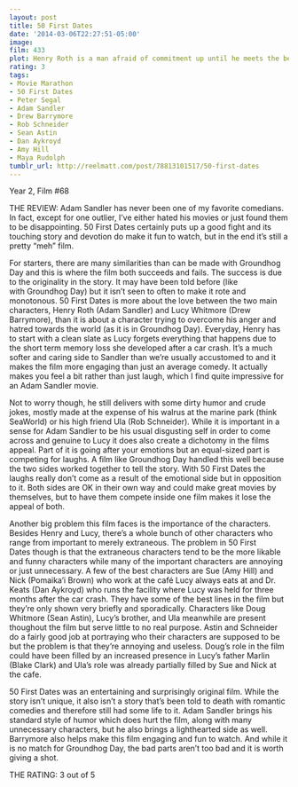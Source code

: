```yaml
---
layout: post
title: 50 First Dates
date: '2014-03-06T22:27:51-05:00'
image: 
film: 433
plot: Henry Roth is a man afraid of commitment up until he meets the beautiful Lucy. They hit it off and Henry think he’s finally found the girl of his dreams, until he discovers she has short-term memory loss and forgets him the very next day.
rating: 3
tags:
- Movie Marathon
- 50 First Dates
- Peter Segal
- Adam Sandler
- Drew Barrymore
- Rob Schneider
- Sean Astin
- Dan Aykroyd
- Amy Hill
- Maya Rudolph
tumblr_url: http://reelmatt.com/post/78813101517/50-first-dates
---
```


Year 2, Film #68

THE REVIEW: Adam Sandler has never been one of my favorite comedians. In fact, except for one outlier, I’ve either hated his movies or just found them to be disappointing. 50 First Dates certainly puts up a good fight and its touching story and devotion do make it fun to watch, but in the end it’s still a pretty “meh” film.

For starters, there are many similarities than can be made with Groundhog Day and this is where the film both succeeds and fails. The success is due to the originality in the story. It may have been told before (like with Groundhog Day) but it isn’t seen to often to make it rote and monotonous. 50 First Dates is more about the love between the two main characters, Henry Roth (Adam Sandler) and Lucy Whitmore (Drew Barrymore), than it is about a character trying to overcome his anger and hatred towards the world (as it is in Groundhog Day). Everyday, Henry has to start with a clean slate as Lucy forgets everything that happens due to the short term memory loss she developed after a car crash. It’s a much softer and caring side to Sandler than we’re usually accustomed to and it makes the film more engaging than just an average comedy. It actually makes you feel a bit rather than just laugh, which I find quite impressive for an Adam Sandler movie.

Not to worry though, he still delivers with some dirty humor and crude jokes, mostly made at the expense of his walrus at the marine park (think SeaWorld) or his high friend Ula (Rob Schneider). While it is important in a sense for Adam Sandler to be his usual disgusting self in order to come across and genuine to Lucy it does also create a dichotomy in the films appeal. Part of it is going after your emotions but an equal-sized part is competing for laughs. A film like Groundhog Day handled this well because the two sides worked together to tell the story. With 50 First Dates the laughs really don’t come as a result of the emotional side but in opposition to it. Both sides are OK in their own way and could make great movies by themselves, but to have them compete inside one film makes it lose the appeal of both.

Another big problem this film faces is the importance of the characters. Besides Henry and Lucy, there’s a whole bunch of other characters who range from important to merely extraneous. The problem in 50 First Dates though is that the extraneous characters tend to be the more likable and funny characters while many of the important characters are annoying or just unnecessary. A few of the best characters are Sue (Amy Hill) and Nick (Pomaika’i Brown) who work at the café Lucy always eats at and Dr. Keats (Dan Aykroyd) who runs the facility where Lucy was held for three months after the car crash. They have some of the best lines in the film but they’re only shown very briefly and sporadically. Characters like Doug Whitmore (Sean Astin), Lucy’s brother, and Ula meanwhile are present thoughout the film but serve little to no real purpose. Astin and Schneider do a fairly good job at portraying who their characters are supposed to be but the problem is that they’re annoying and useless. Doug’s role in the film could have been filled by an increased presence in Lucy’s father Marlin (Blake Clark) and Ula’s role was already partially filled by Sue and Nick at the cafe.

50 First Dates was an entertaining and surprisingly original film. While the story isn’t unique, it also isn’t a story that’s been told to death with romantic comedies and therefore still had some life to it. Adam Sandler brings his standard style of humor which does hurt the film, along with many unnecessary characters, but he also brings a lighthearted side as well. Barrymore also helps make this film engaging and fun to watch. And while it is no match for Groundhog Day, the bad parts aren’t too bad and it is worth giving a shot.

THE RATING: 3 out of 5
